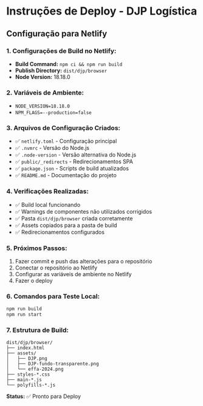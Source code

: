 # Instruções de Deploy - DJP Logística

## Configuração para Netlify

### 1. Configurações de Build no Netlify:
- **Build Command:** `npm ci && npm run build`
- **Publish Directory:** `dist/djp/browser`
- **Node Version:** 18.18.0

### 2. Variáveis de Ambiente:
- `NODE_VERSION=18.18.0`
- `NPM_FLAGS=--production=false`

### 3. Arquivos de Configuração Criados:
- ✅ `netlify.toml` - Configuração principal
- ✅ `.nvmrc` - Versão do Node.js
- ✅ `.node-version` - Versão alternativa do Node.js
- ✅ `public/_redirects` - Redirecionamentos SPA
- ✅ `package.json` - Scripts de build atualizados
- ✅ `README.md` - Documentação do projeto

### 4. Verificações Realizadas:
- ✅ Build local funcionando
- ✅ Warnings de componentes não utilizados corrigidos
- ✅ Pasta `dist/djp/browser` criada corretamente
- ✅ Assets copiados para a pasta de build
- ✅ Redirecionamentos configurados

### 5. Próximos Passos:
1. Fazer commit e push das alterações para o repositório
2. Conectar o repositório ao Netlify
3. Configurar as variáveis de ambiente no Netlify
4. Fazer o deploy

### 6. Comandos para Teste Local:
```bash
npm run build
npm run start
```

### 7. Estrutura de Build:
```
dist/djp/browser/
├── index.html
├── assets/
│   ├── DJP.png
│   ├── DJP-fundo-transparente.png
│   └── effa-2024.png
├── styles-*.css
├── main-*.js
└── polyfills-*.js
```

**Status:** ✅ Pronto para Deploy

